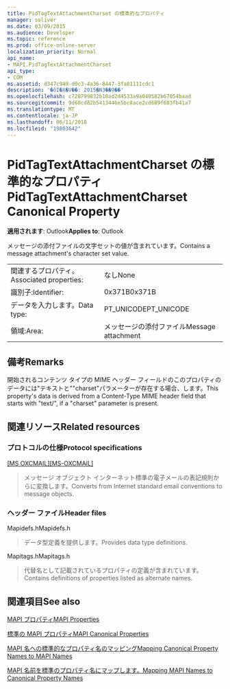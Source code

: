 ```yaml
---
title: PidTagTextAttachmentCharset の標準的なプロパティ
manager: soliver
ms.date: 03/09/2015
ms.audience: Developer
ms.topic: reference
ms.prod: office-online-server
localization_priority: Normal
api_name:
- MAPI.PidTagTextAttachmentCharset
api_type:
- COM
ms.assetid: d347c949-d0c3-4a36-8447-3fa01111cdc1
description: '�ŏI�X�V��: 2015�N3��9��'
ms.openlocfilehash: c728799832b10ad2d4533a9a040582b67054baad
ms.sourcegitcommit: 9d60cd82b5413446e5bc8ace2cd689f683fb41a7
ms.translationtype: MT
ms.contentlocale: ja-JP
ms.lasthandoff: 06/11/2018
ms.locfileid: "19803642"
---
```

# <a name="pidtagtextattachmentcharset-canonical-property"></a><span data-ttu-id="26e96-103">PidTagTextAttachmentCharset の標準的なプロパティ</span><span class="sxs-lookup"><span data-stu-id="26e96-103">PidTagTextAttachmentCharset Canonical Property</span></span>

  
  
<span data-ttu-id="26e96-104">**適用されます**: Outlook</span><span class="sxs-lookup"><span data-stu-id="26e96-104">**Applies to**: Outlook</span></span> 
  
<span data-ttu-id="26e96-105">メッセージの添付ファイルの文字セットの値が含まれています。</span><span class="sxs-lookup"><span data-stu-id="26e96-105">Contains a message attachment's character set value.</span></span>
  
|||
|:-----|:-----|
|<span data-ttu-id="26e96-106">関連するプロパティ。</span><span class="sxs-lookup"><span data-stu-id="26e96-106">Associated properties:</span></span>  <br/> |<span data-ttu-id="26e96-107">なし</span><span class="sxs-lookup"><span data-stu-id="26e96-107">None</span></span>  <br/> |
|<span data-ttu-id="26e96-108">識別子:</span><span class="sxs-lookup"><span data-stu-id="26e96-108">Identifier:</span></span>  <br/> |<span data-ttu-id="26e96-109">0x371B</span><span class="sxs-lookup"><span data-stu-id="26e96-109">0x371B</span></span>  <br/> |
|<span data-ttu-id="26e96-110">データを入力します。</span><span class="sxs-lookup"><span data-stu-id="26e96-110">Data type:</span></span>  <br/> |<span data-ttu-id="26e96-111">PT_UNICODE</span><span class="sxs-lookup"><span data-stu-id="26e96-111">PT_UNICODE</span></span>  <br/> |
|<span data-ttu-id="26e96-112">領域:</span><span class="sxs-lookup"><span data-stu-id="26e96-112">Area:</span></span>  <br/> |<span data-ttu-id="26e96-113">メッセージの添付ファイル</span><span class="sxs-lookup"><span data-stu-id="26e96-113">Message attachment</span></span>  <br/> |
   
## <a name="remarks"></a><span data-ttu-id="26e96-114">備考</span><span class="sxs-lookup"><span data-stu-id="26e96-114">Remarks</span></span>

<span data-ttu-id="26e96-115">開始されるコンテンツ タイプの MIME ヘッダー フィールドのこのプロパティのデータには"テキストと""charset"パラメーターが存在する場合、します。</span><span class="sxs-lookup"><span data-stu-id="26e96-115">This property's data is derived from a Content-Type MIME header field that starts with "text/", if a "charset" parameter is present.</span></span>
  
## <a name="related-resources"></a><span data-ttu-id="26e96-116">関連リソース</span><span class="sxs-lookup"><span data-stu-id="26e96-116">Related resources</span></span>

### <a name="protocol-specifications"></a><span data-ttu-id="26e96-117">プロトコルの仕様</span><span class="sxs-lookup"><span data-stu-id="26e96-117">Protocol specifications</span></span>

<span data-ttu-id="26e96-118">[[MS OXCMAIL]](http://msdn.microsoft.com/library/b60d48db-183f-4bf5-a908-f584e62cb2d4%28Office.15%29.aspx)</span><span class="sxs-lookup"><span data-stu-id="26e96-118">[[MS-OXCMAIL]](http://msdn.microsoft.com/library/b60d48db-183f-4bf5-a908-f584e62cb2d4%28Office.15%29.aspx)</span></span>
  
> <span data-ttu-id="26e96-119">メッセージ オブジェクト インターネット標準の電子メールの表記規則からに変換します。</span><span class="sxs-lookup"><span data-stu-id="26e96-119">Converts from Internet standard email conventions to message objects.</span></span>
    
### <a name="header-files"></a><span data-ttu-id="26e96-120">ヘッダー ファイル</span><span class="sxs-lookup"><span data-stu-id="26e96-120">Header files</span></span>

<span data-ttu-id="26e96-121">Mapidefs.h</span><span class="sxs-lookup"><span data-stu-id="26e96-121">Mapidefs.h</span></span>
  
> <span data-ttu-id="26e96-122">データ型定義を提供します。</span><span class="sxs-lookup"><span data-stu-id="26e96-122">Provides data type definitions.</span></span>
    
<span data-ttu-id="26e96-123">Mapitags.h</span><span class="sxs-lookup"><span data-stu-id="26e96-123">Mapitags.h</span></span>
  
> <span data-ttu-id="26e96-124">代替名として記載されているプロパティの定義が含まれています。</span><span class="sxs-lookup"><span data-stu-id="26e96-124">Contains definitions of properties listed as alternate names.</span></span>
    
## <a name="see-also"></a><span data-ttu-id="26e96-125">関連項目</span><span class="sxs-lookup"><span data-stu-id="26e96-125">See also</span></span>



[<span data-ttu-id="26e96-126">MAPI プロパティ</span><span class="sxs-lookup"><span data-stu-id="26e96-126">MAPI Properties</span></span>](mapi-properties.md)
  
[<span data-ttu-id="26e96-127">標準の MAPI プロパティ</span><span class="sxs-lookup"><span data-stu-id="26e96-127">MAPI Canonical Properties</span></span>](mapi-canonical-properties.md)
  
[<span data-ttu-id="26e96-128">MAPI 名への標準的なプロパティ名のマッピング</span><span class="sxs-lookup"><span data-stu-id="26e96-128">Mapping Canonical Property Names to MAPI Names</span></span>](mapping-canonical-property-names-to-mapi-names.md)
  
[<span data-ttu-id="26e96-129">MAPI 名前を標準のプロパティ名にマップします。</span><span class="sxs-lookup"><span data-stu-id="26e96-129">Mapping MAPI Names to Canonical Property Names</span></span>](mapping-mapi-names-to-canonical-property-names.md)

